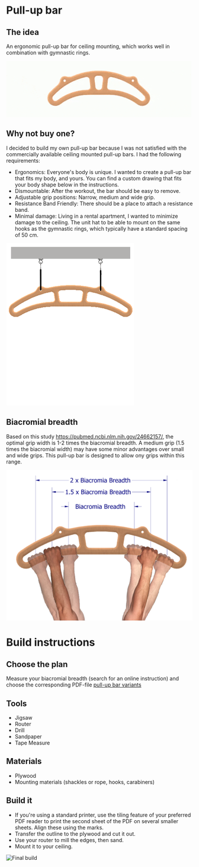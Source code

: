 # Pull-up bar

## The idea
An ergonomic pull-up bar for ceiling mounting, which works well in combination with gymnastic rings.

![Pullup Bar animation](/media/bar.gif)

## Why not buy one?
I decided to build my own pull-up bar because I was not satisfied with the commercially available ceiling mounted pull-up bars. I had the following requirements:
- Ergonomics: Everyone's body is unique. I wanted to create a pull-up bar that fits my body, and yours. You can find a custom drawing that fits your body shape below in the instructions.
- Dismountable: After the workout, the bar should be easy to remove.
- Adjustable grip positions: Narrow, medium and wide grip.
- Resistance Band Friendly: There should be a place to attach a resistance band.
- Minimal damage: Living in a rental apartment, I wanted to minimize damage to the ceiling. The unit hat to be able to mount on the same hooks as the gymnastic rings, which typically have a standard spacing of 50 cm.

![Pull-up bar and rings](/media/animation.gif)

## Biacromial breadth
Based on this study https://pubmed.ncbi.nlm.nih.gov/24662157/, the optimal grip width is 1-2 times the biacromial breadth. A medium grip (1.5 times the biacromial width) may have some minor advantages over small and wide grips. This pull-up bar is designed to allow ony grips within this range.

![Pull-up bar](/media/bar_plus_explanation.png)

# Build instructions

## Choose the plan
Measure your biacromial breadth (search for an online instruction) and choose the corresponding PDF-file [pull-up bar variants](cad/pull-up%20bar%20variants) 

## Tools
- Jigsaw
- Router
- Drill
- Sandpaper
- Tape Measure

## Materials
- Plywood
- Mounting materials (shackles or rope, hooks, carabiners)

## Build it
- If you're using a standard printer, use the tiling feature of your preferred PDF reader to print the second sheet of the PDF on several smaller sheets. Align these using the marks.
- Transfer the outline to the plywood and cut it out.
- Use your router to mill the edges, then sand.
- Mount it to your ceiling.
  
![Final build](/media/final%20build.png)
  
